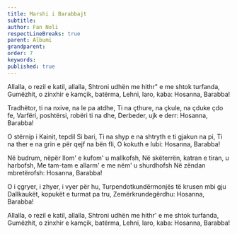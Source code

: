 ```yaml
---
title: Marshi i Barabbajt
subtitle:
author: Fan Noli
respectLineBreaks: true
parent: Albumi
grandparent:
order: 7
keywords:
published: true
---
```


Allalla, o rezil e katil, allalla,
Shtroni udhën me hithr" e me shtok turfanda,
Gumëzhit, o zinxhir e kamçik, batërma,
Lehni, laro, kaba: Hosanna, Barabba!

Tradhëtor, ti na nxive, na le pa atdhe,
Ti na çthure, na çkule, na çduke çdo fe,
Varfëri, poshtërsi, robëri ti na dhe,
Derbeder, ujk e derr: Hosanna, Barabba!

O stërnip i Kainit, tepdil Si bari,
Ti na shyp e na shtryth e ti gjakun na pi,
Ti na ther e na grin e për qejf na bën fli,
O kokuth e lubi: Hosanna, Barabba!

Në budrum, nëpër llom' e kufom' u mallkofsh,
Në skëterrën, katran e tiran, u harbofsh,
Me tam-tam e allarm' e me nëm' u shurdhofsh
Në zëndan mbretërofsh: Hosanna, Barabba!

O i çgryer, i zhyer, i vyer për hu,
Turpendotkundërmonjës të krusen mbi gju
Dallkaukët, kopukët e turmat pa tru,
Zemërkrundegërdhu: Hosanna, Barabba!

Allalla, o rezil e katil, allalla,
Shtroni udhën me hithr' e me shtok turfanda,
Gumëzhit, o zinxhir e kamçik, batërma,
Lehni, laro, kaba: Hosanna, Barabba!
